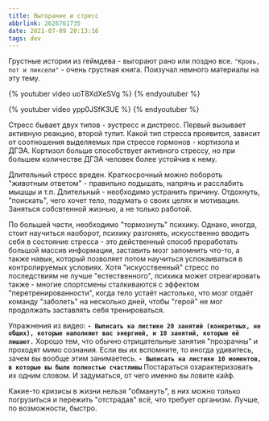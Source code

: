 ```yaml
---
title: Выгорание и стресс
abbrlink: 2626761735
date: 2021-07-09 20:13:16
tags: dev
---
```


Грустные истории из геймдева - выгорают рано или поздно все. `"Кровь, пот и пиксели"` - очень грустная книга. Поизучал немного материалы на эту тему.

{% youtuber video uoT8XdXeSVg %}
{% endyoutuber %}

{% youtuber video ypp0JSfK3UE %}
{% endyoutuber %}

Стресс бывает двух типов - эустресс и дистресс. Первый вызывает активную реакцию, второй тупит. Какой тип стресса проявится, зависит от соотношения выделяемых при стрессе гормонов - кортизола и ДГЭА. Кортизол больше способствует активного стрессу, но при большем количестве ДГЭА человек более устойчив к нему.

Длительный стресс вреден. Краткосрочный можно побороть "животным ответом" - правильно подышать, напрячь и расслабить мышщы и т.п. Длительный - необходимо устранить причину. Отдохнуть, "поискать", чего хочет тело, подумать о своих целях и мотивации. Заняться собсвтенной жизнью, а не только работой.

По большей части, необходимо "тормознуть" психику. Однако, иногда, стоит научиться наоборот, психику разгонять, искусственно вводить себя в состояние стресса - это действенный способ проработать большой массив информации, заставить мозг запомнить что-то, а также навык, который позволяет потом научиться успокаиваться в контролируемых условиях. Хотя "искусственный" стресс по последствиям не лучше "естественного", психика может отреагировать также - многие спортсмены сталкиваются с эффектом "перетренированности", когда тело устаёт настолько, что мозг отдаёт команду "заболеть" на несколько дней, чтобы "герой" не мог продолжать заставлять себя тренироваться.

Упражнения из видео:
**`- Выписать на листике 20 занятий (конкретных, не общих), которые наполняют вас энергией, и 10 занятий, которые её лишают.`**
Хорошо тем, что обычно отрицательные занятия "прозрачны" и проходят мимо сознания. Если вы их вспомните, то иногда удивитесь, зачем вы вообще этим занимаетесь.
**`- Выписать на листике 10 моментов, в которые вы были полностью счастливы`**
Постараться охарактеризовать их одним словом. И задуматься, от чего именно вы ловите кайф.

Какие-то кризисы в жизни нельзя "обмануть", в них можно только погрузиться и пережить "отстрадав" всё, что требует организм. Лучше, по возможности, быстро.



